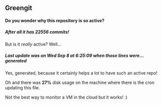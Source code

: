 ## Greengit

#### Do you wonder why this repository is so active?

##### After all it has 22556 commits!

But is it *really* active? Well...

##### Last update was on Wed Sep 8 at 6:25:09 when those lines were... generated

Yes, generated, because it certainly helps a lot to have such an active repo!

Oh and there was **27%** disk usage on the machine
where there is the cron updating this file.

Not the best way to monitor a VM in the cloud but it works! :)
